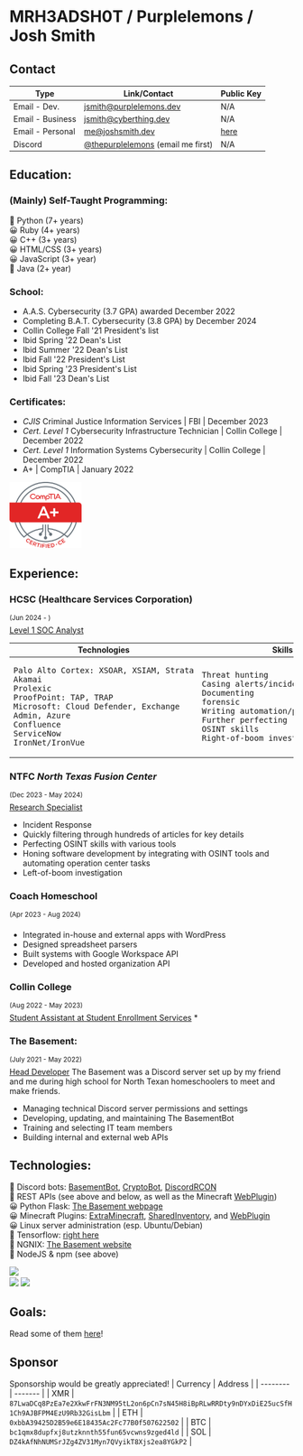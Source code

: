 # MRH3ADSH0T / Purplelemons / Josh Smith

## Contact

| Type        | Link/Contact                     | Public Key |
|-------------|----------------------------------| ---------- |
| Email - Dev.     | [jsmith@purplelemons.dev](mailto:jsmith@purplelemons.dev) | N/A |
| Email - Business | [jsmith@cyberthing.dev](mailto:jsmith@cyberthing.dev) | N/A |
| Email - Personal | [me@joshsmith.dev](mailto:me@joshsmith.dev) | [here](https://keys.joshsmith.dev/?id=9D6717C8A3A5D9E075C4A26D95CB4250D6C26149) |
| Discord          | [@thepurplelemons](https://discordapp.com/users/483000308876967937) (email me first) | N/A |

## Education:
### (Mainly) Self-Taught Programming:
💖 Python (7+ years)\
😀 Ruby (4+ years)\
😀 C++ (3+ years)\
😀 HTML/CSS (3+ years)\
😀 JavaScript (3+ year)\
🤔 Java (2+ year)

### School:
 * A.A.S. Cybersecurity (3.7 GPA) awarded December 2022
 * Completing B.A.T. Cybersecurity (3.8 GPA) by December 2024
 * Collin College Fall '21 President's list
 * Ibid Spring '22 Dean's List
 * Ibid Summer '22 Dean's List
 * Ibid Fall '22 President's List
 * Ibid Spring '23 President's List
 * Ibid Fall '23 Dean's List

### Certificates:
- *CJIS* Criminal Justice Information Services | FBI | December 2023
- *Cert. Level 1* Cybersecurity Infrastructure Technician | Collin College | December 2022
- *Cert. Level 1* Information Systems Cybersecurity | Collin College | December 2022
- A+ | CompTIA | January 2022
<img src="imgs/Aplus Logo Certified CE.png" alt="CompTIA A+ Logo Certified CE" width="128"/>

## Experience:

### HCSC (Healthcare Services Corporation)
<sup>(Jun 2024 - )</sup>\
<ins>Level 1 SOC Analyst</ins>

| Technologies | Skills |
| ------ | ------------ |
| <pre>Palo Alto Cortex: XSOAR, XSIAM, Strata<br>Akamai Prolexic<br>ProofPoint: TAP, TRAP<br>Microsoft: Cloud Defender, Exchange Admin, Azure<br>Confluence<br>ServiceNow<br>IronNet/IronVue</pre> | <pre>Threat hunting<br>Casing alerts/incidents<br>Documenting forensic<br>Writing automation/parsing scripts<br>Further perfecting OSINT skills<br>Right-of-boom investigation</pre> |

### NTFC *North Texas Fusion Center*
<sup>(Dec 2023 - May 2024)</sup>\
[Research Specialist](https://github.com/ntfc-interns)
* Incident Response
* Quickly filtering through hundreds of articles for key details
* Perfecting OSINT skills with various tools
* Honing software development by integrating with OSINT tools and automating operation center tasks
* Left-of-boom investigation

### Coach Homeschool
<sup>(Apr 2023 - Aug 2024)</sup>
* Integrated in-house and external apps with WordPress
* Designed spreadsheet parsers
* Built systems with Google Workspace API
* Developed and hosted organization API

### Collin College
<sup>(Aug 2022 - May 2023)</sup>\
[Student Assistant at Student Enrollment Services](https://github.com/purplelemons-dev/collin-work)
* 

### The Basement:
<sup>(July 2021 - May 2022)</sup>\
[Head Developer](https://github.com/purplelemons-dev/basementbot)
The Basement was a Discord server set up by my friend and me during high school for North Texan homeschoolers to meet and make friends.
* Managing technical Discord server permissions and settings
* Developing, updating, and maintaining The BasementBot
* Training and selecting IT team members
* Building internal and external web APIs

## Technologies:
💖 Discord bots: [BasementBot](https://github.com/purplelemons-dev/basementbot), [CryptoBot](https://github.com/purplelemons-dev/380-crypto-center), [DiscordRCON](https://github.com/purplelemons-dev/discordRCON)\
💖 REST APIs (see above and below, as well as the Minecraft [WebPlugin](https://github.com/purplelemons-dev/webplugin))\
😀 Python Flask: [The Basement webpage](https://thebasement.group/)\
😀 Minecraft Plugins: [ExtraMinecraft](https://github.com/purplelemons-dev/extraminecraft), [SharedInventory](https://github.com/purplelemons-dev/sharedinventory), and [WebPlugin](https://github.com/purplelemons-dev/webplugin)\
😀 Linux server administration (esp. Ubuntu/Debian)\
🤔 Tensorflow: [right here](https://github.com/purplelemons-dev/reddit-gpt)\
🤔 NGNIX: [The Basement website](https://hub.thebasement.group/)\
🤔 NodeJS & npm (see above)

![](https://wakatime.com/share/@018d4997-b335-4332-a338-fa718e12310c/79718503-688d-49cb-be93-ac22cf956f5e.png)\
![](https://github-readme-stats.vercel.app/api?username=purplelemons-dev&count_private=true&show_icons=true&theme=vue-dark)
![](https://github-readme-stats.vercel.app/api/top-langs/?username=purplelemons-dev&layout=compact&show_icons=true&theme=vue-dark)

## Goals:
Read some of them [here](https://github.com/users/purplelemons-dev/projects/1)!

## Sponsor
Sponsorship would be greatly appreciated!
| Currency | Address |
| -------- | ------- |
| XMR | `87LwaDCq8PzEa7e2XkwFrFN3NM95tL2on6pCn7sN45H8iBpRLwRRDty9nDYxDiE25ucSfH1Ch9AJBFPM4EzU9Rb32GisLbm` |
| ETH | `0xbbA39425D2B59e6E18435Ac2Fc77B0f507622502` |
| BTC | `bc1qmx8dupfxj8utzknnth55fun65vcwns9zged4ld` |
| SOL | `DZ4kAfNhNUMSrJZg4ZV31Myn7QVyikT8Xjs2ea8YGkP2` |
